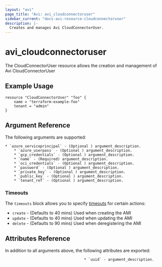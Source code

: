 ```yaml
---
layout: "avi"
page_title: "Avi: avi_cloudconnectoruser"
sidebar_current: "docs-avi-resource-cloudconnectoruser"
description: |-
  Creates and manages Avi CloudConnectorUser.
---
```


# avi_cloudconnectoruser

The CloudConnectorUser resource allows the creation and management of Avi CloudConnectorUser

## Example Usage

```hcl
resource "CloudConnectorUser" "foo" {
    name = "terraform-example-foo"
    tenant = "admin"
}
```

## Argument Reference

The following arguments are supported:

    * `azure_serviceprincipal` - (Optional ) argument_description.
        * `azure_userpass` - (Optional ) argument_description.
        * `gcp_credentials` - (Optional ) argument_description.
        * `name` - (Required) argument_description.
        * `oci_credentials` - (Optional ) argument_description.
        * `password` - (Optional ) argument_description.
        * `private_key` - (Optional ) argument_description.
        * `public_key` - (Optional ) argument_description.
        * `tenant_ref` - (Optional ) argument_description.
        
### Timeouts

The `timeouts` block allows you to specify [timeouts](https://www.terraform.io/docs/configuration/resources.html#timeouts) for certain actions:

* `create` - (Defaults to 40 mins) Used when creating the AMI
* `update` - (Defaults to 40 mins) Used when updating the AMI
* `delete` - (Defaults to 90 mins) Used when deregistering the AMI

## Attributes Reference

In addition to all arguments above, the following attributes are exported:

                                        * `uuid` - argument_description.
    
